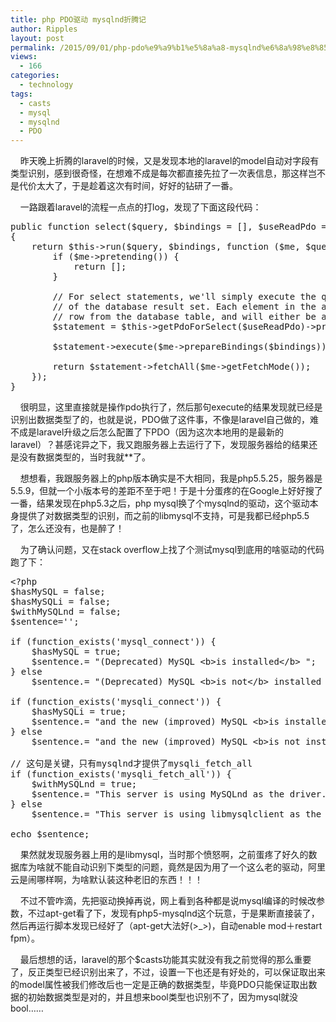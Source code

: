 ```yaml
---
title: php PDO驱动 mysqlnd折腾记
author: Ripples
layout: post
permalink: /2015/09/01/php-pdo%e9%a9%b1%e5%8a%a8-mysqlnd%e6%8a%98%e8%85%be%e8%ae%b0/
views:
  - 166
categories:
  - technology
tags:
  - casts
  - mysql
  - mysqlnd
  - PDO
---
```

&nbsp; &nbsp; 昨天晚上折腾的laravel的时候，又是发现本地的laravel的model自动对字段有类型识别，感到很奇怪，在想难不成是每次都直接先拉了一次表信息，那这样岂不是代价太大了，于是趁着这次有时间，好好的钻研了一番。

&nbsp;&nbsp;&nbsp;&nbsp;一路跟着laravel的流程一点点的打log，发现了下面这段代码：

<!--more-->

<pre class="brush:php;toolbar:false">public&nbsp;function&nbsp;select($query,&nbsp;$bindings&nbsp;=&nbsp;[],&nbsp;$useReadPdo&nbsp;=&nbsp;true)
{
&nbsp;&nbsp;&nbsp;&nbsp;return&nbsp;$this-&gt;run($query,&nbsp;$bindings,&nbsp;function&nbsp;($me,&nbsp;$query,&nbsp;$bindings)&nbsp;use&nbsp;($useReadPdo)&nbsp;{
&nbsp;&nbsp;&nbsp;&nbsp;&nbsp;&nbsp;&nbsp;&nbsp;if&nbsp;($me-&gt;pretending())&nbsp;{
&nbsp;&nbsp;&nbsp;&nbsp;&nbsp;&nbsp;&nbsp;&nbsp;&nbsp;&nbsp;&nbsp;&nbsp;return&nbsp;[];
&nbsp;&nbsp;&nbsp;&nbsp;&nbsp;&nbsp;&nbsp;&nbsp;}

&nbsp;&nbsp;&nbsp;&nbsp;&nbsp;&nbsp;&nbsp;&nbsp;//&nbsp;For&nbsp;select&nbsp;statements,&nbsp;we&#39;ll&nbsp;simply&nbsp;execute&nbsp;the&nbsp;query&nbsp;and&nbsp;return&nbsp;an&nbsp;array
&nbsp;&nbsp;&nbsp;&nbsp;&nbsp;&nbsp;&nbsp;&nbsp;//&nbsp;of&nbsp;the&nbsp;database&nbsp;result&nbsp;set.&nbsp;Each&nbsp;element&nbsp;in&nbsp;the&nbsp;array&nbsp;will&nbsp;be&nbsp;a&nbsp;single
&nbsp;&nbsp;&nbsp;&nbsp;&nbsp;&nbsp;&nbsp;&nbsp;//&nbsp;row&nbsp;from&nbsp;the&nbsp;database&nbsp;table,&nbsp;and&nbsp;will&nbsp;either&nbsp;be&nbsp;an&nbsp;array&nbsp;or&nbsp;objects.
&nbsp;&nbsp;&nbsp;&nbsp;&nbsp;&nbsp;&nbsp;&nbsp;$statement&nbsp;=&nbsp;$this-&gt;getPdoForSelect($useReadPdo)-&gt;prepare($query);

&nbsp;&nbsp;&nbsp;&nbsp;&nbsp;&nbsp;&nbsp;&nbsp;$statement-&gt;execute($me-&gt;prepareBindings($bindings));

&nbsp;&nbsp;&nbsp;&nbsp;&nbsp;&nbsp;&nbsp;&nbsp;return&nbsp;$statement-&gt;fetchAll($me-&gt;getFetchMode());
&nbsp;&nbsp;&nbsp;&nbsp;});
}</pre>

&nbsp;&nbsp;&nbsp;&nbsp;很明显，这里直接就是操作pdo执行了，然后那句execute的结果发现就已经是识别出数据类型了的，也就是说，PDO做了这件事，不像是laravel自己做的，难不成是laravel升级之后怎么配置了下PDO（因为这次本地用的是最新的laravel）？甚感诧异之下，我又跑服务器上去运行了下，发现服务器给的结果还是没有数据类型的，当时我就**了。

&nbsp;&nbsp;&nbsp;&nbsp;想想看，我跟服务器上的php版本确实是不大相同，我是php5.5.25，服务器是5.5.9，但就一个小版本号的差距不至于吧！于是十分蛋疼的在Google上好好搜了一番，结果发现在php5.3之后，php mysql换了个mysqlnd的驱动，这个驱动本身提供了对数据类型的识别，而之前的libmysql不支持，可是我都已经php5.5了，怎么还没有，也是醉了！

&nbsp;&nbsp;&nbsp;&nbsp;为了确认问题，又在stack overflow上找了个测试mysql到底用的啥驱动的代码跑了下：

<pre class="brush:php;toolbar:false">&lt;?php
$hasMySQL&nbsp;=&nbsp;false;
$hasMySQLi&nbsp;=&nbsp;false;
$withMySQLnd&nbsp;=&nbsp;false;
$sentence=&#39;&#39;;

if&nbsp;(function_exists(&#39;mysql_connect&#39;))&nbsp;{
&nbsp;&nbsp;&nbsp;&nbsp;$hasMySQL&nbsp;=&nbsp;true;
&nbsp;&nbsp;&nbsp;&nbsp;$sentence.=&nbsp;"(Deprecated)&nbsp;MySQL&nbsp;&lt;b&gt;is&nbsp;installed&lt;/b&gt;&nbsp;";
}&nbsp;else&nbsp;
&nbsp;&nbsp;&nbsp;&nbsp;$sentence.=&nbsp;"(Deprecated)&nbsp;MySQL&nbsp;&lt;b&gt;is&nbsp;not&lt;/b&gt;&nbsp;installed&nbsp;";

if&nbsp;(function_exists(&#39;mysqli_connect&#39;))&nbsp;{
&nbsp;&nbsp;&nbsp;&nbsp;$hasMySQLi&nbsp;=&nbsp;true;
&nbsp;&nbsp;&nbsp;&nbsp;$sentence.=&nbsp;"and&nbsp;the&nbsp;new&nbsp;(improved)&nbsp;MySQL&nbsp;&lt;b&gt;is&nbsp;installed&lt;/b&gt;.&nbsp;";
}&nbsp;else
&nbsp;&nbsp;&nbsp;&nbsp;$sentence.=&nbsp;"and&nbsp;the&nbsp;new&nbsp;(improved)&nbsp;MySQL&nbsp;&lt;b&gt;is&nbsp;not&nbsp;installed&lt;/b&gt;.&nbsp;";

//&nbsp;这句是关键，只有mysqlnd才提供了mysqli_fetch_all
if&nbsp;(function_exists(&#39;mysqli_fetch_all&#39;))&nbsp;{
&nbsp;&nbsp;&nbsp;&nbsp;$withMySQLnd&nbsp;=&nbsp;true;
&nbsp;&nbsp;&nbsp;&nbsp;$sentence.=&nbsp;"This&nbsp;server&nbsp;is&nbsp;using&nbsp;MySQLnd&nbsp;as&nbsp;the&nbsp;driver.";
}&nbsp;else
&nbsp;&nbsp;&nbsp;&nbsp;$sentence.=&nbsp;"This&nbsp;server&nbsp;is&nbsp;using&nbsp;libmysqlclient&nbsp;as&nbsp;the&nbsp;driver.";

echo&nbsp;$sentence;</pre>

&nbsp; &nbsp; 果然就发现服务器上用的是libmysql，当时那个愤怒啊，之前蛋疼了好久的数据库为啥就不能自动识别下类型的问题，竟然是因为用了一个这么老的驱动，阿里云是闹哪样啊，为啥默认装这种老旧的东西！！！

&nbsp; &nbsp; 不过不管咋滴，先把驱动换掉再说，网上看到各种都是说mysql编译的时候改参数，不过apt-get看了下，发现有php5-mysqlnd这个玩意，于是果断直接装了，然后再运行脚本发现已经好了（apt-get大法好(>_>)，自动enable mod＋restart fpm）。

&nbsp; &nbsp; 最后想想的话，laravel的那个$casts功能其实就没有我之前觉得的那么重要了，反正类型已经识别出来了，不过，设置一下也还是有好处的，可以保证取出来的model属性被我们修改后也一定是正确的数据类型，毕竟PDO只能保证取出数据的初始数据类型是对的，并且想来bool类型也识别不了，因为mysql就没bool……
